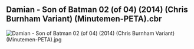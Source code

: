 ## Damian - Son of Batman 02 (of 04) (2014) (Chris Burnham Variant) (Minutemen-PETA).cbr

![Damian - Son of Batman 02 (of 04) (2014) (Chris Burnham Variant) (Minutemen-PETA).jpg](https://wx1.sinaimg.cn/large/6a9fdecagy1fq330gs3u1j20zk1ioaiv.jpg)